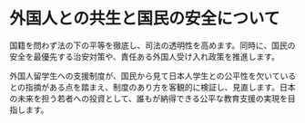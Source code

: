 # 外国人との共生と国民の安全について

国籍を問わず法の下の平等を徹底し、司法の透明性を高めます。同時に、国民の安全を最優先する治安対策や、責任ある外国人受け入れ政策を推進します。

外国人留学生への支援制度が、国民から見て日本人学生との公平性を欠いているとの指摘がある点を踏まえ、制度のあり方を客観的に検証し、見直します。日本の未来を担う若者への投資として、誰もが納得できる公平な教育支援の実現を目指します。